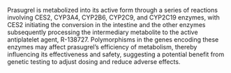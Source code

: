 Prasugrel is metabolized into its active form through a series of reactions involving CES2, CYP3A4, CYP2B6, CYP2C9, and CYP2C19 enzymes, with CES2 initiating the conversion in the intestine and the other enzymes subsequently processing the intermediary metabolite to the active antiplatelet agent, R-138727. Polymorphisms in the genes encoding these enzymes may affect prasugrel’s efficiency of metabolism, thereby influencing its effectiveness and safety, suggesting a potential benefit from genetic testing to adjust dosing and reduce adverse effects.